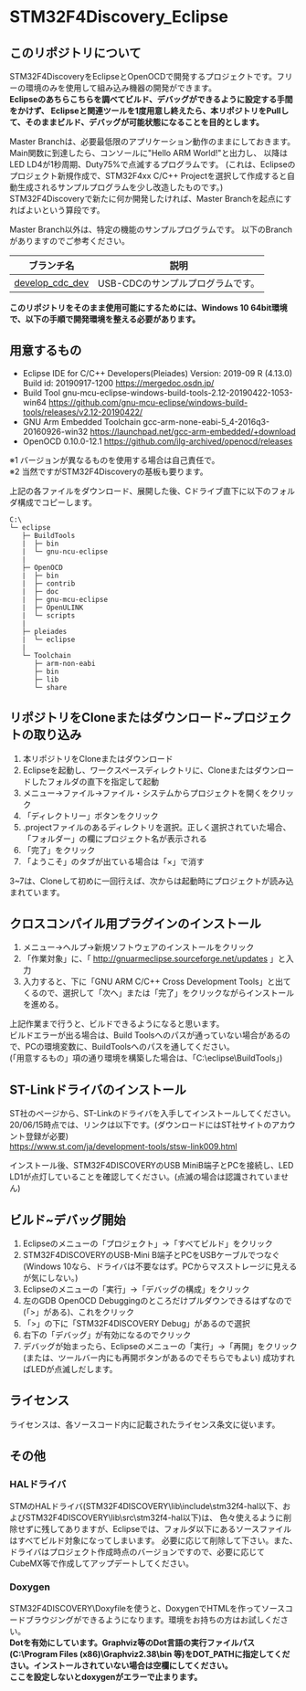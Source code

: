 # STM32F4Discovery_Eclipse

## このリポジトリについて
STM32F4DiscoveryをEclipseとOpenOCDで開発するプロジェクトです。フリーの環境のみを使用して組み込み機器の開発ができます。</br>
<b>Eclipseのあちらこちらを調べてビルド、デバッグができるように設定する手間をかけず、
Eclipseと関連ツールを1度用意し終えたら、本リポジトリをPullして、そのままビルド、デバッグが可能状態になることを目的とします。</b></br>

Master Branchは、必要最低限のアプリケーション動作のままにしておきます。Main関数に到達したら、コンソールに"Hello ARM World!"と出力し、
以降はLED LD4が1秒周期、Duty75%で点滅するプログラムです。
(これは、Eclipseのプロジェクト新規作成で、STM32F4xx C/C++ Projectを選択して作成すると自動生成されるサンプルプログラムを少し改造したものです。)
STM32F4Discoveryで新たに何か開発したければ、Master Branchを起点にすればよいという算段です。

Master Branch以外は、特定の機能のサンプルプログラムです。
以下のBranchがありますのでご参考ください。

|ブランチ名|説明|
|--|--|
|[develop_cdc_dev](https://github.com/keitwo900/STM32F4Discovery_Eclipse/tree/develop_cdc_dev)|USB-CDCのサンプルプログラムです。|

<b>このリポジトリをそのまま使用可能にするためには、Windows 10 64bit環境で、以下の手順で開発環境を整える必要があります。</b>

## 用意するもの<br>
* Eclipse IDE for C/C++ Developers(Pleiades) Version: 2019-09 R (4.13.0) Build id: 20190917-1200
https://mergedoc.osdn.jp/
* Build Tool gnu-mcu-eclipse-windows-build-tools-2.12-20190422-1053-win64
https://github.com/gnu-mcu-eclipse/windows-build-tools/releases/v2.12-20190422/
* GNU Arm Embedded Toolchain gcc-arm-none-eabi-5_4-2016q3-20160926-win32
https://launchpad.net/gcc-arm-embedded/+download
* OpenOCD 0.10.0-12.1
https://github.com/ilg-archived/openocd/releases

※1 バージョンが異なるものを使用する場合は自己責任で。<br>
※2 当然ですがSTM32F4Discoveryの基板も要ります。

上記の各ファイルをダウンロード、展開した後、Cドライブ直下に以下のフォルダ構成でコピーします。
```
C:\
└─ eclipse
   ├─ BuildTools
   |  ├─ bin
   |  └─ gnu-ncu-eclipse
   |
   ├─ OpenOCD
   |  ├─ bin
   |  ├─ contrib
   |  ├─ doc
   |  ├─ gnu-mcu-eclipse
   |  ├─ OpenULINK
   |  └─ scripts
   |
   ├─ pleiades
   |  └─ eclipse
   |
   └─ Toolchain
      ├─ arm-non-eabi
      ├─ bin
      ├─ lib
      └─ share
```

## リポジトリをCloneまたはダウンロード~プロジェクトの取り込み
1. 本リポジトリをCloneまたはダウンロード
1. Eclipseを起動し、ワークスペースディレクトリに、Cloneまたはダウンロードしたフォルダの直下を指定して起動
1. メニュー→ファイル→ファイル・システムからプロジェクトを開くをクリック
1. 「ディレクトリー」ボタンをクリック
1. .projectファイルのあるディレクトリを選択。正しく選択されていた場合、「フォルダー」の欄にプロジェクト名が表示される
1. 「完了」をクリック
1. 「ようこそ」のタブが出ている場合は「×」で消す

3~7は、Cloneして初めに一回行えば、次からは起動時にプロジェクトが読み込まれています。

## クロスコンパイル用プラグインのインストール
1. メニュー→ヘルプ→新規ソフトウェアのインストールをクリック
1. 「作業対象」に、「 http://gnuarmeclipse.sourceforge.net/updates 」と入力
1. 入力すると、下に「GNU ARM C/C++ Cross Development Tools」と出てくるので、選択して「次へ」または「完了」をクリックながらインストールを進める。

上記作業まで行うと、ビルドできるようになると思います。<br>
ビルドエラーが出る場合は、Build Toolsへのパスが通っていない場合があるので、PCの環境変数に、BuildToolsへのパスを通してください。<br>
(「用意するもの」項の通り環境を構築した場合は、「C:\eclipse\BuildTools」)

## ST-Linkドライバのインストール
ST社のページから、ST-Linkのドライバを入手してインストールしてください。20/06/15時点では、リンクは以下です。(ダウンロードにはST社サイトのアカウント登録が必要)<br>
https://www.st.com/ja/development-tools/stsw-link009.html

インストール後、STM32F4DISCOVERYのUSB MiniB端子とPCを接続し、LED LD1が点灯していることを確認してください。(点滅の場合は認識されていません)


## ビルド~デバッグ開始
1. Eclipseのメニューの「プロジェクト」→「すべてビルド」をクリック
1. STM32F4DISCOVERYのUSB-Mini B端子とPCをUSBケーブルでつなぐ(Windows 10なら、ドライバは不要なはず。PCからマスストレージに見えるが気にしない。)
1. Eclipseのメニューの「実行」→「デバッグの構成」をクリック
1. 左のGDB OpenOCD Debuggingのところだけプルダウンできるはずなので(「>」がある)、これをクリック
1. 「>」の下に「STM32F4DISCOVERY Debug」があるので選択
1. 右下の「デバッグ」が有効になるのでクリック
1. デバッグが始まったら、Eclipseのメニューの「実行」→「再開」をクリック(または、ツールバー内にも再開ボタンがあるのでそちらでもよい)
成功すればLEDが点滅しだします。

## ライセンス
ライセンスは、各ソースコード内に記載されたライセンス条文に従います。

## その他

### HALドライバ
STMのHALドライバ(STM32F4DISCOVERY\lib\include\stm32f4-hal以下、およびSTM32F4DISCOVERY\lib\src\stm32f4-hal以下)は、
色々使えるように削除せずに残してありますが、Eclipseでは、フォルダ以下にあるソースファイルはすべてビルド対象になってしまいます。
必要に応じて削除して下さい。また、ドライバはプロジェクト作成時点のバージョンですので、必要に応じてCubeMX等で作成してアップデートしてください。

### Doxygen
STM32F4DISCOVERY\Doxyfileを使うと、DoxygenでHTMLを作ってソースコードブラウジングができるようになります。環境をお持ちの方はお試しください。<br>
<b>Dotを有効にしています。Graphviz等のDot言語の実行ファイルパス(C:\Program Files (x86)\Graphviz2.38\bin 等)をDOT_PATHに指定してください。インストールされていない場合は空欄にしてください。<br>
ここを設定しないとdoxygenがエラーで止まります。</b>
